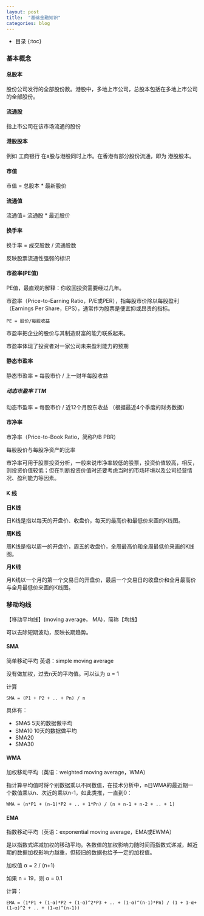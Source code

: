 ```yaml
---
layout: post
title:  "基础金融知识"
categories: blog
---
```


* 目录
{:toc}

### 基本概念

#### 总股本

股份公司发行的全部股份数。港股中，多地上市公司，总股本包括在多地上市公司的全部股份。

#### 流通股

指上市公司在该市场流通的股份

#### 港股股本

例如 工商银行 在a股与港股同时上市。在香港有部分股份流通，即为 港股股本。

#### 市值

市值 = 总股本 * 最新股价

#### 流通值

流通值= 流通股 * 最近股价

#### 换手率

换手率 = 成交股数 / 流通股数

反映股票流通性强弱的标识

#### 市盈率(PE值)

PE值，最直观的解释：你收回投资需要经过几年。

市盈率（Price-to-Earning Ratio，P/E或PER），指每股市价除以每股盈利（Earnings Per Share，EPS），通常作为股票是便宜抑或昂贵的指标。

    PE = 股价/每股收益

市盈率把企业的股价与其制造财富的能力联系起来。

市盈率体现了投资者对一家公司未来盈利能力的预期

#### 静态市盈率

静态市盈率 = 每股市价 / 上一财年每股收益

##### 动态市盈率 TTM

动态市盈率 = 每股市价 / 近12个月股东收益  （根据最近4个季度的财务数据）

#### 市净率

市净率（Price-to-Book Ratio，简称P/B PBR）

每股股价与每股净资产的比率

市净率可用于股票投资分析，一般来说市净率较低的股票，投资价值较高，相反，则投资价值较低；但在判断投资价值时还要考虑当时的市场环境以及公司经营情况、盈利能力等因素。


#### K 线

**日K线**

日K线是指以每天的开盘价、收盘价，每天的最高价和最低价来画的K线图。

**周K线**

周K线是指以周一的开盘价，周五的收盘价，全周最高价和全周最低价来画的K线图。

**月K线**

月K线以一个月的第一个交易日的开盘价，最后一个交易日的收盘价和全月最高价与全月最低价来画的K线图。



### 移动均线

【移动平均线】(moving average， MA)，简称【均线】

可以去除短期波动，反映长期趋势。

#### SMA

简单移动平均 英语：simple moving average

没有做加权，过去n天的平均值。可以认为 α = 1

计算

    SMA = (P1 + P2 + .. + Pn) / n 

具体有：

- SMA5 5天的数据做平均
- SMA10 10天的数据做平均
- SMA20
- SMA30

#### WMA

加权移动平均（英语：weighted moving average，WMA）

指计算平均值时将个别数据乘以不同数值，在技术分析中，n日WMA的最近期一个数值乘以n、次近的乘以n-1，如此类推，一直到0：

    WMA = (n*P1 + (n-1)*P2 + .. + 1*Pn) / (n + n-1 + n-2 + .. + 1)

#### EMA

指数移动平均（英语：exponential moving average，EMA或EWMA）

是以指数式递减加权的移动平均。各数值的加权影响力随时间而指数式递减，越近期的数据加权影响力越重，但较旧的数据也给予一定的加权值。

加权值 α = 2 / (n+1)  

如果 n = 19，则 α = 0.1

计算：

    EMA = (1*P1 + (1-α)*P2 + (1-α)^2*P3 + .. + (1-α)^(n-1)*Pn) / (1 + 1-α+ (1-α)^2 + .. + (1-α)^(n-1)) 

